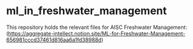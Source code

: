 # ml_in_freshwater_management
This repository holds the relevant files for AISC Freshwater Management: (https://aggregate-intellect.notion.site/ML-for-Freshwater-Management-656981cccd37461d816aa6a1fd38988d)
